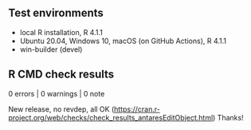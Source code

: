 ## Test environments
* local R installation, R 4.1.1
* Ubuntu 20.04, Windows 10, macOS (on GitHub Actions), R 4.1.1
* win-builder (devel)

## R CMD check results

0 errors | 0 warnings | 0 note

New release, no revdep, all OK (https://cran.r-project.org/web/checks/check_results_antaresEditObject.html)
Thanks!
